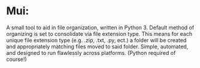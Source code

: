 # Mui:
A small tool to aid in file organization, written in Python 3. Default method of organizing is set to consolidate via file extension type. 
This means for each unique file extension type (e.g. .zip, .txt, .py, ect.) a folder will be created and appropriately matching files moved to said folder.
Simple, automated, and designed to run flawlessly across platforms. (Python required of course!)
